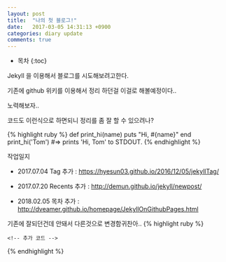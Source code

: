 ```yaml
---
layout: post
title:  "나의 첫 블로그!"
date:   2017-03-05 14:31:13 +0900
categories: diary update
comments: true
---
```

* 목차
{:toc}

Jekyll 을 이용해서 블로그를 시도해보려고한다. 

기존에 github 위키를 이용해서 정리 하던걸 이걸로 해볼예정이다..

노력해보자..

코드도 이런식으로 하면되니 정리를 좀 잘 할 수 있으려나?

{% highlight ruby %}
def print_hi(name)
  puts "Hi, #{name}"
end
print_hi('Tom')
#=> prints 'Hi, Tom' to STDOUT.
{% endhighlight %}

작업일지
- 2017.07.04 Tag 추가 :  https://hyesun03.github.io/2016/12/05/jekyllTag/

- 2017.07.20 Recents 추가 : http://demun.github.io/jekyll/newpost/

- 2018.02.05 목차 추가 : http://dveamer.github.io/homepage/JekyllOnGithubPages.html

기존에 잘되던건데 안돼서 다른것으로 변경함귀찬아..
    {% highlight ruby %}
</div>
  <!-- 추가 코드 -->
      </div>
    </div>
    
    <!-- 추가 코드 -->

<script type="text/javascript">
  $(document).ready(function(){
     var tag = null;
     $("h1,h2,h3,h4,h5,h6").not(".subtitle").not(".post-title").not(".index").each(function(i,item){
       tag = $(item).get(0).localName;
       $(item).attr("id","content_"+i);
       $("#toc").append('<a class="new'+tag+'" href="#content_'+i+'">'+$(this).text()+'</a></br>');
     });
 
     if(tag !=null ){
       $(".newh1").css("margin-left",0);
       $(".newh2").css("margin-left",20);
       $(".newh3").css("margin-left",40);
       $(".newh4").css("margin-left",60);
       $(".newh5").css("margin-left",80);
       $(".newh6").css("margin-left",100);
 
       $("#toc").attr('hidden', false);
     }
  });
 </script>
 <!-- 추가 코드 -->
 {% endhighlight %}